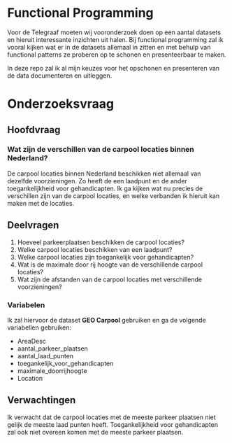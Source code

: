 # Functional Programming

Voor de Telegraaf moeten wij vooronderzoek doen op een aantal datasets en hieruit interessante inzichten uit halen. Bij functional programming zal ik vooral kijken wat er in de 
datasets allemaal in zitten en met behulp van functional patterns ze proberen op te schonen en presenteerbaar te maken.

In deze repo zal ik al mijn keuzes voor het opschonen en presenteren van de data documenteren en uitleggen.

# Onderzoeksvraag

## Hoofdvraag

### Wat zijn de verschillen van de carpool locaties binnen Nederland?

De carpool locaties binnen Nederland beschikken niet allemaal van dezelfde voorzieningen. Zo heeft de een laadpunt en de ander toegankelijkheid voor gehandicapten. Ik ga kijken wat nu precies de verschillen zijn van de carpool locaties, en welke verbanden ik hieruit kan maken met de locaties.

## Deelvragen
1. Hoeveel parkeerplaatsen beschikken de carpool locaties?
2. Welke carpool locaties beschikken van een laadpunt?
3. Welke carpool locaties zijn toegankelijk voor gehandicapten?
4. Wat is de maximale door rij hoogte van de verschillende carpool locaties?
5. Wat zijn de afstanden van de carpool locaties met verschillende voorzieningen?

### Variabelen

Ik zal hiervoor de dataset **GEO Carpool** gebruiken en ga de volgende variabellen gebruiken:

- AreaDesc
- aantal_parkeer_plaatsen
- aantal_laad_punten
- toegankelijk_voor_gehandicapten
- maximale_doorrijhoogte
- Location

## Verwachtingen

Ik verwacht dat de carpool locaties met de meeste parkeer plaatsen niet gelijk de meeste laad punten heeft. Toegankelijkheid voor gehandicapten zal ook niet overeen komen met
de meeste parkeer plaatsen.
